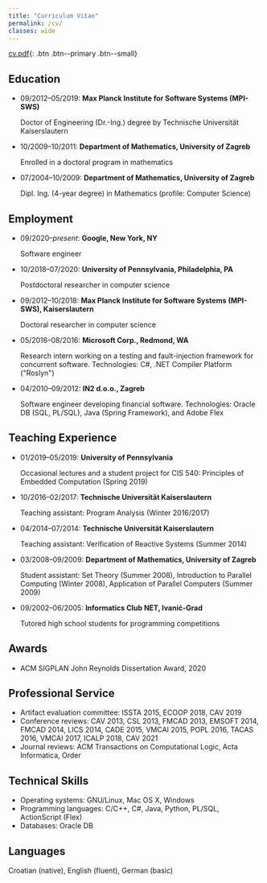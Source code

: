 ```yaml
---
title: "Curriculum Vitae"
permalink: /cv/
classes: wide
---
```


[cv.pdf](/assets/files/cv.pdf){: .btn .btn--primary .btn--small}

## Education

* 09/2012&ndash;05/2019: **Max Planck Institute for Software Systems (MPI-SWS)**

  Doctor of Engineering (Dr.-Ing.) degree by Technische Universität Kaiserslautern
* 10/2009&ndash;10/2011: **Department of Mathematics, University of Zagreb**

  Enrolled in a doctoral program in mathematics
* 07/2004&ndash;10/2009: **Department of Mathematics, University of Zagreb**

  Dipl. Ing. (4-year degree) in Mathematics (profile: Computer Science)

## Employment

* 09/2020&ndash;_present_: **Google, New York, NY**

  Software engineer
* 10/2018&ndash;07/2020: **University of Pennsylvania, Philadelphia, PA**

  Postdoctoral researcher in computer science
* 09/2012&ndash;10/2018: **Max Planck Institute for Software Systems (MPI-SWS), Kaiserslautern**

  Doctoral researcher in computer science
* 05/2016&ndash;08/2016: **Microsoft Corp., Redmond, WA**

  Research intern working on a testing and fault-injection framework for concurrent software. Technologies: C#, .NET Compiler Platform ("Roslyn")
* 04/2010&ndash;09/2012: **IN2 d.o.o., Zagreb**

  Software engineer developing financial software. Technologies: Oracle DB
  (SQL, PL/SQL), Java (Spring Framework), and Adobe Flex

## Teaching Experience

* 01/2019&ndash;05/2019: **University of Pennsylvania**

  Occasional lectures and a student project for CIS 540: Principles of Embedded Computation (Spring 2019)
* 10/2016&ndash;02/2017: **Technische Universität Kaiserslautern**

  Teaching assistant: Program Analysis (Winter 2016/2017)
* 04/2014&ndash;07/2014: **Technische Universität Kaiserslautern**

  Teaching assistant: Verification of Reactive Systems (Summer 2014)
* 03/2008&ndash;09/2009: **Department of Mathematics, University of Zagreb**

  Student assistant: Set Theory (Summer 2008), Introduction to Parallel
  Computing (Winter 2008), Application of Parallel Computers (Summer 2009)
* 09/2002&ndash;06/2005: **Informatics Club NET, Ivanić-Grad**

  Tutored high school students for programming competitions

## Awards

* ACM SIGPLAN John Reynolds Dissertation Award, 2020

## Professional Service

* Artifact evaluation committee: ISSTA 2015, ECOOP 2018, CAV 2019
* Conference reviews: CAV 2013, CSL 2013, FMCAD 2013, EMSOFT 2014, FMCAD
  2014, LICS 2014, CADE 2015, VMCAI 2015, POPL 2016, TACAS 2016, VMCAI
  2017, ICALP 2018, CAV 2021
* Journal reviews: ACM Transactions on Computational Logic, Acta Informatica, Order

## Technical Skills

* Operating systems: GNU/Linux, Mac OS X, Windows
* Programming languages: C/C++, C#, Java, Python, PL/SQL, ActionScript (Flex)
* Databases: Oracle DB

## Languages

Croatian (native), English (fluent), German (basic)
